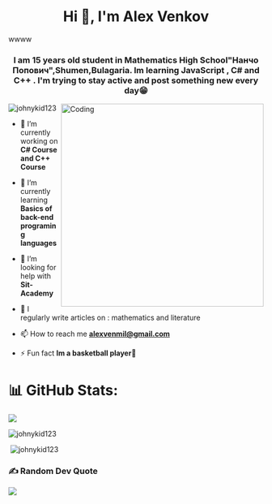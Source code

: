 <h1 align="center">Hi 👋, I'm Alex Venkov</h1>wwww

  
<h3 align="center">I am 15 years old student in Mathematics High School"Нанчо Попович",Shumen,Bulagaria. Im learning JavaScript , C# and C++ . I'm trying to stay active and post something new every day😁</h3>

<img align="right" alt="Coding" width="400" src="https://i.pinimg.com/originals/f1/e7/34/f1e734f9cade86fe737a9aa404ad5677.gif">
<p align="left"> <img src="https://komarev.com/ghpvc/?username=johnykid123&label=Profile%20views&color=2acadf&style=plastic" alt="johnykid123" /> </p>

- 🔭 I’m currently working on **C# Course and C++ Course**

- 🌱 I’m currently learning **Basics of back-end programing languages**

- 🤝 I’m looking for help with **Sit-Academy**

- 📝 I regularly write articles on : mathematics and literature

- 📫 How to reach me **alexvenmil@gmail.com**

- ⚡ Fun fact **Im a basketball player🏀**


# 📊 GitHub Stats:
![](https://github-readme-streak-stats.herokuapp.com/?user=JohnyKid123&theme=radical&hide_border=false)<br/>

<p><img align="centre" src="https://github-readme-stats.vercel.app/api/top-langs?username=johnykid123&show_icons=true&title_color=fd428d&text_color=f7d747&bg_color=141321&locale=en&layout=compact" alt="johnykid123" /></p>

<p>&nbsp;<img align="centre" src="https://github-readme-stats.vercel.app/api?username=johnykid123&show_icons=true&title_color=fd428d&text_color=f7d747&bg_color=141321&locale=en" alt="johnykid123" /></p>

### ✍️ Random Dev Quote
![](https://quotes-github-readme.vercel.app/api?type=horizontal&theme=radical)

